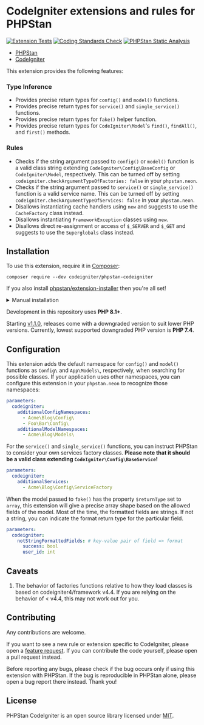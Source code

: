 # CodeIgniter extensions and rules for PHPStan

[![Extension Tests](https://github.com/CodeIgniter/phpstan-codeigniter/actions/workflows/test-phpunit.yml/badge.svg)](https://github.com/CodeIgniter/phpstan-codeigniter/actions/workflows/test-phpunit.yml)
[![Coding Standards Check](https://github.com/CodeIgniter/phpstan-codeigniter/actions/workflows/test-coding-standards.yml/badge.svg)](https://github.com/CodeIgniter/phpstan-codeigniter/actions/workflows/test-coding-standards.yml)
[![PHPStan Static Analysis](https://github.com/CodeIgniter/phpstan-codeigniter/actions/workflows/test-phpstan.yml/badge.svg)](https://github.com/CodeIgniter/phpstan-codeigniter/actions/workflows/test-phpstan.yml)

* [PHPStan](https://phpstan.org/)
* [CodeIgniter](https://codeigniter.com/)

This extension provides the following features:

### Type Inference

* Provides precise return types for `config()` and `model()` functions.
* Provides precise return types for `service()` and `single_service()` functions.
* Provides precise return types for `fake()` helper function.
* Provides precise return types for `CodeIgniter\Model`'s `find()`, `findAll()`, and `first()` methods.

### Rules

* Checks if the string argument passed to `config()` or `model()` function is a valid class string extending `CodeIgniter\Config\BaseConfig` or `CodeIgniter\Model`, respectively. This can be turned off by setting `codeigniter.checkArgumentTypeOfFactories: false` in your `phpstan.neon`.
* Checks if the string argument passed to `service()` or `single_service()` function is a valid service name. This can be turned off by setting `codeigniter.checkArgumentTypeOfServices: false` in your `phpstan.neon`.
* Disallows instantiating cache handlers using `new` and suggests to use the `CacheFactory` class instead.
* Disallows instantiating `FrameworkException` classes using `new`.
* Disallows direct re-assignment or access of `$_SERVER` and `$_GET` and suggests to use the `Superglobals` class instead.

## Installation

To use this extension, require it in [Composer](https://getcomposer.org/):

```
composer require --dev codeigniter/phpstan-codeigniter
```

If you also install [phpstan/extension-installer](https://github.com/phpstan/extension-installer) then you're all set!

<details>
	<summary>Manual installation</summary>

If you don't want to use `phpstan/extension-installer`, include extension.neon in your project's PHPStan config:

```yml
includes:
    - vendor/codeigniter/phpstan-codeigniter/extension.neon
```

</details>

Development in this repository uses **PHP 8.1+**.

Starting [v1.1.0](https://github.com/CodeIgniter/phpstan-codeigniter/releases/tag/v1.1.0), releases come with a downgraded
version to suit lower PHP versions. Currently, lowest supported downgraded PHP version is **PHP 7.4**.

## Configuration

This extension adds the default namespace for `config()` and `model()` functions as `Config\` and `App\Models\`, respectively,
when searching for possible classes. If your application uses other namespaces, you can configure this extension
in your `phpstan.neon` to recognize those namespaces:

```yml
parameters:
  codeigniter:
    additionalConfigNamespaces:
      - Acme\Blog\Config\
      - Foo\Bar\Config\
    additionalModelNamespaces:
      - Acme\Blog\Models\

```

For the `service()` and `single_service()` functions, you can instruct PHPStan to consider your own
services factory classes. **Please note that it should be a valid class extending `CodeIgniter\Config\BaseService`!**

```yml
parameters:
  codeigniter:
    additionalServices:
      - Acme\Blog\Config\ServiceFactory
```

When the model passed to `fake()` has the property `$returnType` set to `array`, this extension will give a precise
array shape based on the allowed fields of the model. Most of the time, the formatted fields are strings. If not a string,
you can indicate the format return type for the particular field.

```yml
parameters:
  codeigniter:
    notStringFormattedFields: # key-value pair of field => format
      success: bool
      user_id: int
```

## Caveats

1. The behavior of factories functions relative to how they load classes is based on codeigniter4/framework v4.4. If you are
  relying on the behavior of < v4.4, this may not work out for you.

## Contributing

Any contributions are welcome.

If you want to see a new rule or extension specific to CodeIgniter, please open a
[feature request](https://github.com/CodeIgniter/phpstan-codeigniter/issues/new?assignees=&labels=feature+request&projects=&template=feature_request.yml). If you can contribute the code yourself, please open a pull request instead.

Before reporting any bugs, please check if the bug occurs only if using this extension with PHPStan. If the bug is
reproducible in PHPStan alone, please open a bug report there instead. Thank you!

## License

PHPStan CodeIgniter is an open source library licensed under [MIT](LICENSE).
